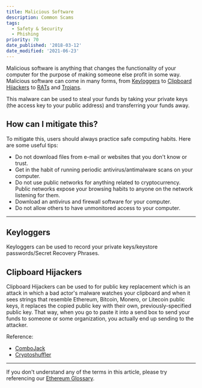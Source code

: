 ```yaml
---
title: Malicious Software
description: Common Scams
tags:
  - Safety & Security
  - Phishing
priority: 70
date_published: '2018-03-12'
date_modified: '2021-06-23'
---
```


Malicious software is anything that changes the functionality of your computer for the purpose of making someone else profit in some way. Malicious software can come in many forms, from [Keyloggers](https://en.wikipedia.org/wiki/Keystroke_logging) to [Clipboard Hijackers](http://whatis.techtarget.com/definition/clipboard-hijack-attack) to [RATs](https://en.wikipedia.org/wiki/Remote_access_trojan) and [Trojans](<https://en.wikipedia.org/wiki/Trojan_horse_(computing)>).

This malware can be used to steal your funds by taking your private keys (the access key to your public address) and transferring your funds away.

## How can I mitigate this?

To mitigate this, users should always practice safe computing habits. Here are some useful tips:

- Do not download files from e-mail or websites that you don't know or trust.
- Get in the habit of running periodic antivirus/antimalware scans on your computer.
- Do not use public networks for anything related to cryptocurrency. Public networks expose your browsing habits to anyone on the network listening for them.
- Download an antivirus and firewall software for your computer.
- Do not allow others to have unmonitored access to your computer.

---

## Keyloggers

Keyloggers can be used to record your private keys/keystore passwords/Secret Recovery Phrases.

## Clipboard Hijackers

Clipboard Hijackers can be used to for public key replacement which is an attack in which a bad actor's malware watches your clipboard and when it sees strings that resemble Ethereum, Bitcoin, Monero, or Litecoin public keys, it replaces the copied public key with their own, previously-specified public key. That way, when you go to paste it into a send box to send your funds to someone or some organization, you actually end up sending to the attacker.

Reference:

- [ComboJack](https://researchcenter.paloaltonetworks.com/2018/03/unit42-sure-ill-take-new-combojack-malware-alters-clipboards-steal-cryptocurrency/)
- [Cryptoshuffler](https://www.kaspersky.com/blog/cryptoshuffler-bitcoin-stealer/19976/)

---

If you don't understand any of the terms in this article, please try referencing our [Ethereum Glossary](/general-knowledge/ethereum-blockchain/a-glossary-of-common-terms-in-the-ethereum-crypto-space).
